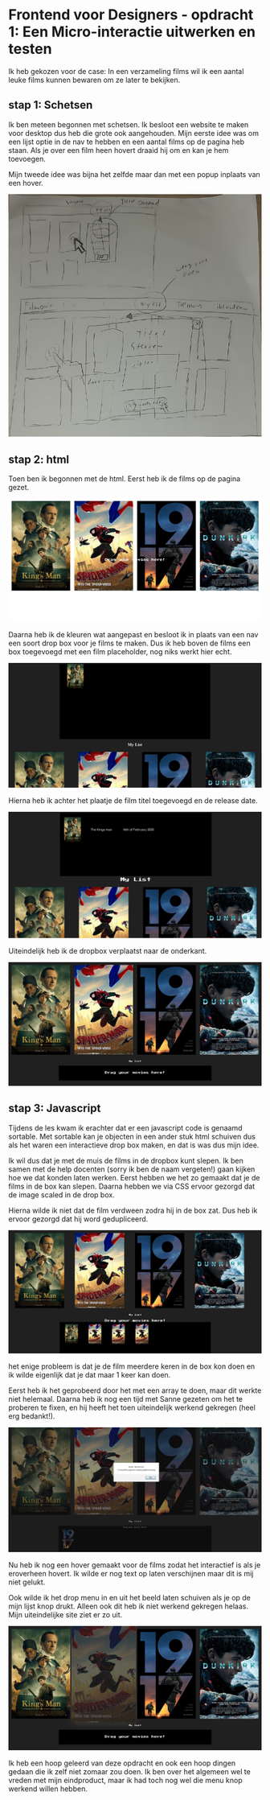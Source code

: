 # Frontend voor Designers - opdracht 1: Een Micro-interactie uitwerken en testen

Ik heb gekozen voor de case: In een verzameling films wil ik een aantal leuke films kunnen bewaren om ze later te bekijken.

## stap 1: Schetsen

Ik ben meteen begonnen met schetsen. Ik besloot een website te maken voor desktop dus heb die grote ook aangehouden. Mijn eerste idee was om een lijst optie in de nav te hebben en een aantal films op de pagina heb staan. Als je over een film heen hovert draaid hij om en kan je hem toevoegen.

Mijn tweede idee was bijna het zelfde maar dan met een popup inplaats van een hover.

![Interacties schets](docu/1.jpg "Interactie schets")


## stap 2: html

Toen ben ik begonnen met de html. Eerst heb ik de films op de pagina gezet.

![html screen 1](docu/2.jpg "site 1")

Daarna heb ik de kleuren wat aangepast en besloot ik in plaats van een nav een soort drop box voor je films te maken. Dus ik heb boven de films een box toegevoegd met een film placeholder, nog niks werkt hier echt.

![html screen 2](docu/3.jpg "site 2")

Hierna heb ik achter het plaatje de film titel toegevoegd en de release date.

![html screen 3](docu/4.jpg "site 3")

Uiteindelijk heb ik de dropbox verplaatst naar de onderkant.

![html screen 4](docu/5.jpg "site 4")

## stap 3: Javascript

Tijdens de les kwam ik erachter dat er een javascript code is genaamd sortable. Met sortable kan je objecten in een ander stuk html schuiven dus als het waren een interactieve drop box maken, en dat is was dus mijn idee.

Ik wil dus dat je met de muis de films in de dropbox kunt slepen. Ik ben samen met de help docenten (sorry ik ben de naam vergeten!) gaan kijken hoe we dat konden laten werken. Eerst hebben we het zo gemaakt dat je de films in de box kan slepen. Daarna hebben we via CSS ervoor gezorgd dat de image scaled in de drop box.

Hierna wilde ik niet dat de film verdween zodra hij in de box zat. Dus heb ik ervoor gezorgd dat hij word gedupliceerd.

![html screen 5](docu/8.jpg "site 5")

het enige probleem is dat je de film meerdere keren in de box kon doen en ik wilde eigenlijk dat je dat maar 1 keer kan doen.

Eerst heb ik het geprobeerd door het met een array te doen, maar dit werkte niet helemaal. Daarna heb ik nog een tijd met Sanne gezeten om het te proberen te fixen, en hij heeft het toen uiteindelijk werkend gekregen (heel erg bedankt!).

![html screen 6](docu/7.jpg "site 6")

Nu heb ik nog een hover gemaakt voor de films zodat het interactief is als je eroverheen hovert. Ik wilde er nog text op laten verschijnen maar dit is mij niet gelukt.

Ook wilde ik het drop menu in en uit het beeld laten schuiven als je op de mijn lijst knop drukt. Alleen ook dit heb ik niet werkend gekregen helaas. Mijn uiteindelijke site ziet er zo uit.

![html screen 7](docu/9.jpg "site 7")

Ik heb een hoop geleerd van deze opdracht en ook een hoop dingen gedaan die ik zelf niet zomaar zou doen. Ik ben over het algemeen wel te vreden met mijn eindproduct, maar ik had toch nog wel die menu knop werkend willen hebben.
